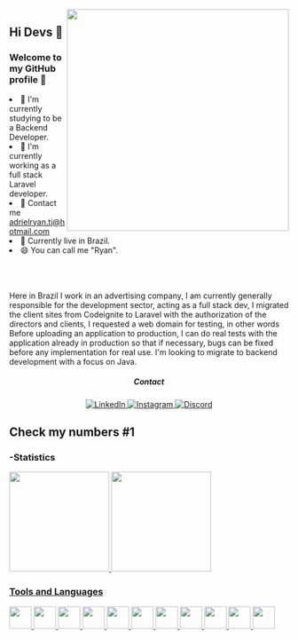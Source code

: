 <img src="https://github.com/ryanadriel/ryanadriel/blob/main/Imagem_do_WhatsApp_de_2023-09-08_%C3%A0_s__10.20.25-removebg-preview.png" width="400" align="right" />
<h2>Hi Devs 👋</h2>
<h3>Welcome to my GitHub profile 💾</h3>
<li>🔭 I'm currently studying to be a Backend Developer.</li>
<li>🌱 I'm currently working as a full stack Laravel developer.</li>
<li>💬 Contact me <a href="adrielryan.tj@hotmail.com" target="_blank">adrielryan.tj@hotmail.com</a></li>
<li>📍 Currently live in Brazil.</li>
<li>😄 You can call me "Ryan".</li>
</br></br></br>
<p>Here in Brazil I work in an advertising company, I am currently generally responsible for the development sector, acting as a full stack dev, I migrated the client sites from Codeignite to Laravel with the authorization of the directors and clients, I requested a web domain for testing, in other words Before uploading an application to production, I can do real tests with the application already in production so that if necessary, bugs can be fixed before any implementation for real use. I'm looking to migrate to backend development with a focus on Java.</p>

<h5 align="center" dir="auto">Contact</h5>
<p align="center" dir="auto">
<a href="https://www.linkedin.com/in/adriel-ryan/">
  <img src="https://img.shields.io/badge/LinkedIn-000?style=for-the-badge&logo=linkedin&logoColor=0E76A8" alt="LinkedIn">
</a>
<a href="https://www.instagram.com/ryan.adriel_/">
  <img src="https://img.shields.io/badge/Instagram-000?style=for-the-badge&logo=instagram" alt="Instagram">
</a>
<a href="https://www.discord.com/in/adrielryan/">
  <img src="https://img.shields.io/badge/Discord-000?style=for-the-badge&logo=discord" alt="Discord">
</a>
</p>

<h2 dir="auto">Check my numbers #1</h2>
<h3 dir="auto">-Statistics</h3>
<a href="https://github.com/ryanadriel">
<img height="180em" src="https://github-readme-stats.vercel.app/api/top-langs/?username=ryanadriel&layout=compact&langs_count=7&&theme=transparent&bg_color=000&border_color=30A3DC&show_icons=true&icon_color=30A3DC&title_color=E94D5F&text_color=FFF"/>
<img height="180em" src="https://github-readme-stats.vercel.app/api?username=ryanadriel&theme=transparent&bg_color=000&border_color=30A3DC&show_icons=true&icon_color=30A3DC&title_color=E94D5F&text_color=FFF"/>
  
<h3 dir="auto">Tools and Languages</h3>
<p dir="auto">
<img src="https://cdn.jsdelivr.net/gh/devicons/devicon/icons/vscode/vscode-original-wordmark.svg" width="40" height="40"/> <img src="https://cdn.jsdelivr.net/gh/devicons/devicon/icons/git/git-original.svg" width="40" height="40"/> <img src="https://cdn.jsdelivr.net/gh/devicons/devicon/icons/mongodb/mongodb-original-wordmark.svg" width="40" height="40"/> <img src="https://cdn.jsdelivr.net/gh/devicons/devicon/icons/mysql/mysql-original.svg" width="40" height="40"/> <img src="https://cdn.jsdelivr.net/gh/devicons/devicon/icons/angularjs/angularjs-original.svg" width="40" height="40"> <img src="https://cdn.jsdelivr.net/gh/devicons/devicon/icons/html5/html5-original.svg" width="40" height="40"/> <img src="https://cdn.jsdelivr.net/gh/devicons/devicon/icons/css3/css3-original.svg" width="40" height="40"/> <img src="https://cdn.jsdelivr.net/gh/devicons/devicon/icons/java/java-original.svg" width="40" height="40"/> <img src="https://cdn.jsdelivr.net/gh/devicons/devicon/icons/javascript/javascript-original.svg" width="40" height="40"/> <img src="https://cdn.jsdelivr.net/gh/devicons/devicon/icons/nodejs/nodejs-original.svg" width="40" height="40"/> <img src="https://cdn.jsdelivr.net/gh/devicons/devicon/icons/typescript/typescript-original.svg" width="40" height="40"/>
</p>
